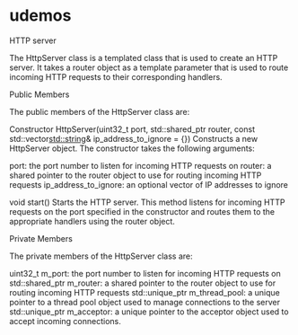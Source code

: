 # udemos
HTTP server 

The HttpServer class is a templated class that is used to create an HTTP server. It takes a router object as a template parameter that is used to route incoming HTTP requests to their corresponding handlers.

Public Members

The public members of the HttpServer class are:

Constructor
HttpServer(uint32_t port, std::shared_ptr<T> router, const std::vector<std::string>& ip_address_to_ignore = {})
Constructs a new HttpServer object. The constructor takes the following arguments:

port: the port number to listen for incoming HTTP requests on
router: a shared pointer to the router object to use for routing incoming HTTP requests
ip_address_to_ignore: an optional vector of IP addresses to ignore
  
void start()
Starts the HTTP server. This method listens for incoming HTTP requests on the port specified in the constructor and routes them to the appropriate handlers using the router object.

Private Members

The private members of the HttpServer class are:

uint32_t m_port: the port number to listen for incoming HTTP requests on
std::shared_ptr<T> m_router: a shared pointer to the router object to use for routing incoming HTTP requests
std::unique_ptr<HttpThreadPool> m_thread_pool: a unique pointer to a thread pool object used to manage connections to the server
std::unique_ptr<HttpAcceptor> m_acceptor: a unique pointer to the acceptor object used to accept incoming connections.
